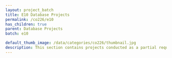 ```yaml
---
layout: project_batch
title: E10 Database Projects
permalink: /co226/e10
has_children: true
parent: Database Projects
batch: e10

default_thumb_image: /data/categories/co226/thumbnail.jpg
description: This section contains projects conducted as a partial requirement to complete the course CO226 - Database Systems. Usually, these projects are conducted by groups of 3 students. The course focuses on database systems and students are required to develop a database management system for the project
---
```

